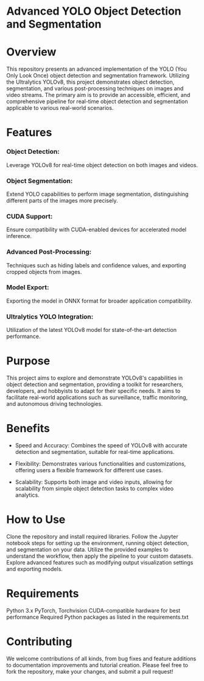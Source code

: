 # Advanced YOLO Object Detection and Segmentation

# Overview

This repository presents an advanced implementation of the YOLO (You Only Look Once) object detection and segmentation framework. Utilizing the Ultralytics YOLOv8, this project demonstrates object detection, segmentation, and various post-processing techniques on images and video streams. The primary aim is to provide an accessible, efficient, and comprehensive pipeline for real-time object detection and segmentation applicable to various real-world scenarios.

# Features
### Object Detection:
Leverage YOLOv8 for real-time object detection on both images and videos.
### Object Segmentation: 
Extend YOLO capabilities to perform image segmentation, distinguishing different parts of the images more precisely.
### CUDA Support: 
Ensure compatibility with CUDA-enabled devices for accelerated model inference.
### Advanced Post-Processing: 
Techniques such as hiding labels and confidence values, and exporting cropped objects from images.
### Model Export: 
Exporting the model in ONNX format for broader application compatibility.
### Ultralytics YOLO Integration: 
Utilization of the latest YOLOv8 model for state-of-the-art detection performance.

# Purpose

This project aims to explore and demonstrate YOLOv8's capabilities in object detection and segmentation, providing a toolkit for researchers, developers, and hobbyists to adapt for their specific needs. It aims to facilitate real-world applications such as surveillance, traffic monitoring, and autonomous driving technologies.

# Benefits
+ Speed and Accuracy: Combines the speed of YOLOv8 with accurate detection and segmentation, suitable for real-time applications.
- Flexibility: Demonstrates various functionalities and customizations, offering users a flexible framework for different use cases.
* Scalability: Supports both image and video inputs, allowing for scalability from simple object detection tasks to complex video analytics.

# How to Use

Clone the repository and install required libraries.
Follow the Jupyter notebook steps for setting up the environment, running object detection, and segmentation on your data.
Utilize the provided examples to understand the workflow, then apply the pipeline to your custom datasets.
Explore advanced features such as modifying output visualization settings and exporting models.

# Requirements
Python 3.x
PyTorch, Torchvision
CUDA-compatible hardware for best performance
Required Python packages as listed in the requirements.txt

# Contributing
We welcome contributions of all kinds, from bug fixes and feature additions to documentation improvements and tutorial creation. Please feel free to fork the repository, make your changes, and submit a pull request!
